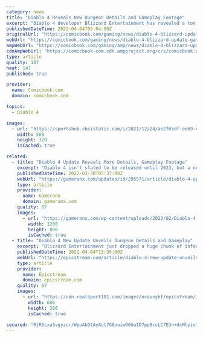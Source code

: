 ```yaml
---
category: news
title: "Diablo 4 Reveals New Dungeon Details and Gameplay Footage"
excerpt: "Diablo 4 developer Blizzard Entertainment has revealed a ton of new information about the dungeons that will be present in the latest entry in the long-running action series. Although it has been ..."
publishedDateTime: 2022-04-04T06:04:00Z
originalUrl: "https://comicbook.com/gaming/news/diablo-4-blizzard-update-gameplay-dungeons/"
webUrl: "https://comicbook.com/gaming/news/diablo-4-blizzard-update-gameplay-dungeons/"
ampWebUrl: "https://comicbook.com/gaming/amp/news/diablo-4-blizzard-update-gameplay-dungeons/"
cdnAmpWebUrl: "https://comicbook-com.cdn.ampproject.org/c/s/comicbook.com/gaming/amp/news/diablo-4-blizzard-update-gameplay-dungeons/"
type: article
quality: 107
heat: 147
published: true

provider:
  name: Comicbook.com
  domain: comicbook.com

topics:
  - Diablo 4

images:
  - url: "https://sportshub.cbsistatic.com/i/2021/12/24/ae2f65df-ee69-4829-9c5a-fcd18919af2a/the-witcher-season-2.png?width=568&height=320"
    width: 568
    height: 320
    isCached: true

related:
  - title: "Diablo 4 Update Reveals More Details, Gameplay Footage"
    excerpt: "Diablo 4 isn't slated to be released until 2023, but a new update is treating fans to more details--including plenty of gameplay footage."
    publishedDateTime: 2022-03-30T05:37:00Z
    webUrl: "https://gameranx.com/updates/id/295571/article/diablo-4-update-reveals-more-details-gameplay-footage/"
    type: article
    provider:
      name: Gameranx
      domain: gameranx.com
    quality: 87
    images:
      - url: "https://gameranx.com/wp-content/uploads/2022/02/Diablo-4.jpg"
        width: 1200
        height: 800
        isCached: true
  - title: "Diablo 4 New Update Unveils Dungeon Details and Gameplay"
    excerpt: "Blizzard Entertainment just dropped a huge chunk of information for Diablo 4 on its dungeons which will be all new for the upcoming game series. The developer of the game continues to update the fans ..."
    publishedDateTime: 2022-04-04T13:35:00Z
    webUrl: "https://epicstream.com/article/diablo-4-new-update-unveils-dungeon-details-and-gameplay"
    type: article
    provider:
      name: Epicstream
      domain: epicstream.com
    quality: 87
    images:
      - url: "https://cdn.realsport101.com/images/ncavvykf/epicstream/15690053c084327a8983e1dd5713db5619e4c648-650x400.jpg?rect=0,17,650,366&w=686&h=386&auto=format"
        width: 686
        height: 386
        isCached: true

secured: "RjR5cxaSvgyzcr/WpuAkOtAyAut7G6uuiwD6GuID7pp8ccLC7E3n+dcMlyiv7pfF2KLZ0NX6sbPDWVL129wGfTNdN+b3kfFmQEn3k4X8MIqUKH+2VnnCXQrXsLERW+4+VImhZGWpAdBdrnGoTC4gxZ2OnrhYkzepGgHvF62D+pbJRwBKbk/HIqudtlVHl2T+agi++WBdvNEaKle5fOGIyzmeeN7PFaQ+aLiENmL9IPnHHLZbk4bBj0s4JK+J1TtwEAlR1wv9+gah6G7KI0Cqqdk6btQqT90IBoifsIXIfMHUY/RTmtleLwOf6PBMjCFxnxgV/x8lPWP34o1aw3W9KBZqJv3lH2IKHsCMCcjRpAY=;CQcQODr4ZscorTTlI2xIoA=="
---
```


